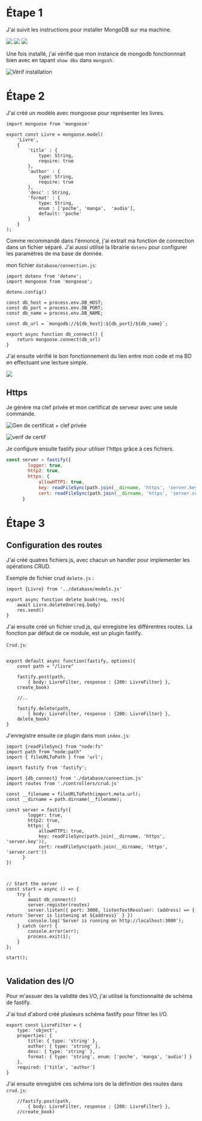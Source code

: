 # Étape 1 

J'ai suivit les instructions pour installer MongoDB sur ma machine.

![](https://md.roflcopter.fr/uploads/b6b0b784-ca34-42d0-b27b-4273cccd171c.png)
![](https://md.roflcopter.fr/uploads/6e9484c4-3386-4860-aaf7-760b387d440a.png)
![](https://md.roflcopter.fr/uploads/83ef65ca-4775-4faf-8e3c-273247e86c2a.png)

Une fois installé, j'ai vérifié que mon instance de mongodb fonctionnnait bien avec en tapant `show dbs` dans `mongosh`.

![Vérif installation](https://md.roflcopter.fr/uploads/eb24366e-6d7c-4a0d-9452-d34d0cc0ea9e.png)

# Étape 2 

J'ai créé un modèle avec mongoose pour représenter les livres.

```Js
import mongoose from 'mongoose'

export const Livre = mongoose.model(
	'Livre',
	{
		'title' : {
			type: String,
			require: true
		},
		'author' : {
			type: String,
			require: true
		},
		'desc' : String,
		'format' : {
			type: String,
			enum : ['poche', 'manga',  'audio'],
			default: 'poche'
		}
	}
);
```

Comme recommandé dans l'énnoncé, j'ai extrait ma fonction de connection dans un fichier séparé. J'ai aussi utilisé la librairie `dotenv` pour configurer les paramètres de ma base de donnée.

mon fichier `database/connection.js`: 

```
import dotenv from 'dotenv';
import mongoose from 'mongoose';

dotenv.config()

const db_host = process.env.DB_HOST;
const db_port = process.env.DB_PORT;
const db_name = process.env.DB_NAME;

const db_url = `mongodb://${db_host}:${db_port}/${db_name}`;

export async function db_connect() {
	return mongoose.connect(db_url)
}
```

J'ai ensuite vérifié le bon fonctionnement du lien entre mon code et ma BD en effectuant une lecture simple.

![](https://md.roflcopter.fr/uploads/d18c80f6-3fdb-4b04-887f-350bb614ac3c.png)


## Https 

Je génère ma clef privée et mon certificat de serveur avec une seule commande.

![Gen de certificat + clef privée](https://md.roflcopter.fr/uploads/17acbd9b-e9a1-4013-9816-ff83e621af70.png)


![verif de certif](https://md.roflcopter.fr/uploads/ceb61396-792f-4264-a848-67fe51acc22d.png)

Je configure ensuite fastify pour utiliser l'https grâce à ces fichiers.

```js
const server = fastify({
	    logger: true,
	    http2: true,
	    https: {
		    allowHTTP1: true,
		    key: readFileSync(path.join(__dirname, 'https', 'server.key')),
		    cert: readFileSync(path.join(__dirname, 'https', 'server.cert'))
	  }
```

# Étape 3 

## Configuration des routes 

J'ai créé quatres fichiers js, avec chacun un handler pour implementer les opérations CRUD.

Exemple de fichier crud `delete.js` : 

```Js
import {Livre} from '../database/models.js'

export async function delete_book(req, res){
	await Livre.deleteOne(req.body)
	res.send()
}
```

J'ai ensuite créé un fichier crud.js, qui enregistre les différentres routes. La fonction par défaut de ce module, est un plugin fastify.

`Crud.js`: 

```Js

export default async function(fastify, options){
	const path = "/livre"

	fastify.post(path, 
		{ body: LivreFilter, response : {200: LivreFilter} },
	create_book)

    //..

	fastify.delete(path, 
		{ body: LivreFilter, response : {200: LivreFilter} },
	delete_book)
}
```

J'enregistre ensuite ce plugin dans mon `index.js`: 

```Js
import {readFileSync} from "node:fs"
import path from "node:path"
import { fileURLToPath } from 'url';

import fastify from 'fastify';

import {db_connect} from './database/connection.js'
import routes from './controllers/crud.js'

const __filename = fileURLToPath(import.meta.url);
const __dirname = path.dirname(__filename);

const server = fastify({
	    logger: true,
	    http2: true,
	    https: {
		    allowHTTP1: true,
		    key: readFileSync(path.join(__dirname, 'https', 'server.key')),
		    cert: readFileSync(path.join(__dirname, 'https', 'server.cert'))
	  }
})



// Start the server
const start = async () => {
	try {
		await db_connect()
		server.register(routes)
		server.listen({ port: 3000, listenTextResolver: (address) => { return `Server is listening at ${address}` } })
		console.log('Server is running on http://localhost:3000');
	} catch (err) {
		console.error(err);
		process.exit(1);
	}
};

start();


```

## Validation des I/O 

Pour m'assuer des la validité des I/O, j'ai utilisé la fonctionnalité de schéma de fastify.

J'ai tout d'abord créé plusieurs schéma fastify pour filtrer les I/O.

```Js
export const LivreFilter = {
	type: 'object',
	properties: {
		title: { type: 'string' },
		author: { type: 'string' },
		desc: { type: 'string' },
		format: { type: 'string', enum: ['poche', 'manga', 'audio'] }
	},
	required: ['title', 'author']
}
```

J'ai ensuite enregistré ces schéma lors de la définition des routes dans `crud.js`: 

```Js
	//fastify.post(path, 
		{ body: LivreFilter, response : {200: LivreFilter} },
	//create_book)
```